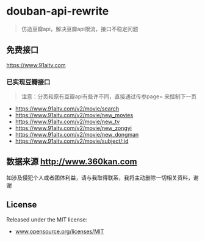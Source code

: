 # douban-api-rewrite
> 仿造豆瓣api，解决豆瓣api限流，接口不稳定问题

## 免费接口

https://www.91aitv.com

### 已实现豆瓣接口

> 注意：分页和原有豆瓣api有些许不同，直接通过传参page= 来控制下一页

- https://www.91aitv.com/v2/movie/search
- https://www.91aitv.com/v2/movie/new_movies
- https://www.91aitv.com/v2/movie/new_tv   
- https://www.91aitv.com/v2/movie/new_zongyi
- https://www.91aitv.com/v2/movie/new_dongman
- https://www.91aitv.com/v2/movie/subject/:id

## 数据来源 http://www.360kan.com
如涉及侵犯个人或者团体利益，请与我取得联系，我将主动删除一切相关资料，谢谢

## License
Released under the MIT license:
- www.opensource.org/licenses/MIT

